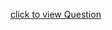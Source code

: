 [click to view Question](https://www.hackerrank.com/challenges/java-currency-formatter/problem?isFullScreen=true)
